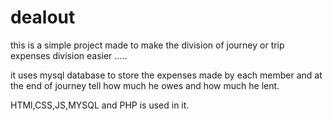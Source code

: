 # dealout

this is a simple project made to make the division of journey or trip expenses division
easier .....

it uses mysql database to store the expenses made by each member and at the end of journey 
tell how much he owes and how much he lent.

HTMl,CSS,JS,MYSQL and PHP is used in it.
